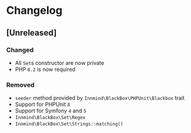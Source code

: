 # Changelog

## [Unreleased]

### Changed

- All `Set`s constructor are now private
- PHP `8.2` is now required

### Removed

- `seeder` method provided by `Innmind\BlackBox\PHPUnit\Blackbox` trait
- Support for PHPUnit `8`
- Support for Symfony `4` and `5`
- `Innmind\BlackBox\Set\Regex`
- `Innmind\BlackBox\Set\Strings::matching()`

